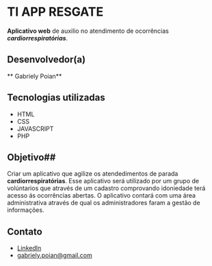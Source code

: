 # TI APP RESGATE
**Aplicativo web** de auxilio no atendimento de ocorrências ***cardiorrespiratórias***.

## Desenvolvedor(a)
** Gabriely Poian**

## Tecnologias utilizadas
- HTML
- CSS
- JAVASCRIPT
- PHP

## Objetivo##
Criar um aplicativo que agilize os atendedimentos de parada **cardiorrespiratórias**. Esse aplicativo será utilizado por um grupo de volúntarios que através de um cadastro comprovando idoniedade terá acesso ás ocorrências abertas.
O aplicativo contará com uma área administrativa através de qual os administradores faram a gestão de informações.

## Contato

- [LinkedIn](https://br.linkedin.com/in/gabriely-poian-9a8920148)
- [gabriely.poian@gmail.com](mailto:gabriely.poian@gmail.com)
